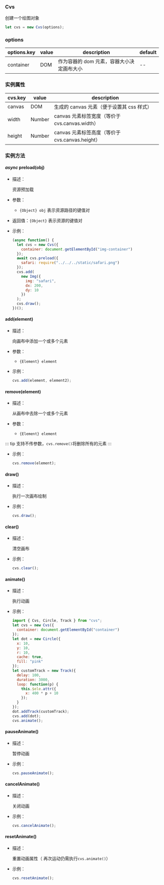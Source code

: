 ### Cvs

创建一个绘图对象

```js
let cvs = new Cvs(options);
```

### options

| options.key | value | description                               | default |
| ----------- | ----- | ----------------------------------------- | ------- |
| container   | DOM   | 作为容器的 dom 元素，容器大小决定画布大小 | --      |

### 实例属性

| cvs.key | value  | description                                     |
| ------- | ------ | ----------------------------------------------- |
| canvas  | DOM    | 生成的 canvas 元素（便于设置其 css 样式）       |
| width   | Number | canvas 元素标签宽度（等价于 cvs.canvas.width）  |
| height  | Number | canvas 元素标签高度（等价于 cvs.canvas.height） |

### 实例方法

#### _async_ preload(obj)

- 描述：

  资源预加载

- 参数：

  - `{Object} obj` 表示资源路径的键值对

- 返回值：`{Object}` 表示资源的键值对

- 示例：
  ```js
  (async function() {
    let cvs = new Cvs({
      container: document.getElementById("img-container")
    });
    await cvs.preload({
      safari: require("../../../static/safari.png")
    });
    cvs.add(
      new Img({
        img: "safari",
        dx: 200,
        dy: 10
      })
    );
    cvs.draw();
  })();
  ```

#### add(element)

- 描述：

  向画布中添加一个或多个元素

- 参数：

  - `{Element} element`

- 示例：
  ```js
  cvs.add(element, element2);
  ```

#### remove(element)

- 描述：

  从画布中去除一个或多个元素

- 参数：

  - `{Element} element`

::: tip
支持不传参数，`cvs.remove()`将删除所有的元素
:::

- 示例：
  ```js
  cvs.remove(element);
  ```

#### draw()

- 描述：

  执行一次画布绘制

- 示例：

  ```js
  cvs.draw();
  ```

#### clear()

- 描述：

  清空画布

- 示例：
  ```js
  cvs.clear();
  ```

#### animate()

- 描述：

  执行动画

- 示例：

  ```js
  import { Cvs, Circle, Track } from "cvs";
  let cvs = new Cvs({
    container: document.getElementById("container")
  });
  let dot = new Circle({
    x: 10,
    y: 10,
    r: 10,
    cache: true,
    fill: "pink"
  });
  let customTrack = new Track({
    delay: 100,
    duration: 3000,
    loop: function(p) {
      this.$ele.attr({
        x: 400 * p + 10
      });
    }
  });
  dot.addTrack(customTrack);
  cvs.add(dot);
  cvs.animate();
  ```

#### pauseAnimate()

- 描述：

  暂停动画

- 示例：

  ```js
  cvs.pauseAnimate();
  ```

#### cancelAnimate()

- 描述：

  关闭动画

- 示例：

  ```js
  cvs.cancelAnimate();
  ```

#### resetAnimate()

- 描述：

  重置动画属性（ 再次运动仍需执行`cvs.animate()`）

- 示例：

  ```js
  cvs.resetAnimate();
  ```
